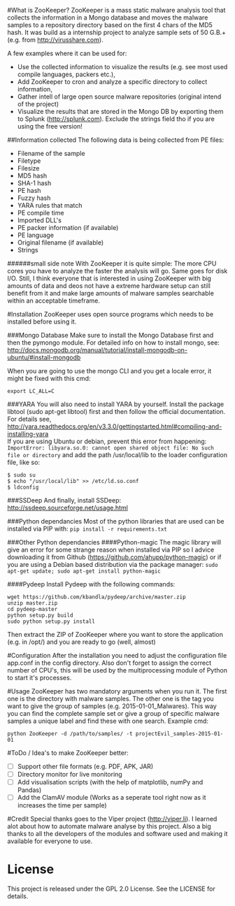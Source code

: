 #What is ZooKeeper?
ZooKeeper is a mass static malware analysis tool that collects the information in a Mongo database
and moves the malware samples to a repository directory based on the first 4 chars of the MD5 hash.
It was build as a internship project to analyze sample sets of 50 G.B.+ (e.g. from http://virusshare.com).

A few examples where it can be used for:
- Use the collected information to visualize the results (e.g. see most used compile languages, packers etc.),
- Add ZooKeeper to cron and analyze a specific directory to collect information,
- Gather intell of large open source malware repositories (original intend of the project)
- Visualize the results that are stored in the Mongo DB by exporting them to Splunk (http://splunk.com). Exclude the strings field tho if you are using the free version!

##Information collected
The following data is being collected from PE files:
- Filename of the sample
- Filetype
- Filesize
- MD5 hash
- SHA-1 hash
- PE hash
- Fuzzy hash
- YARA rules that match
- PE compile time
- Imported DLL's
- PE packer information (if available)
- PE language
- Original filename (if available)
- Strings

######small side note
With ZooKeeper it is quite simple: The more CPU cores you have to analyze the faster the analysis will go. Same goes for disk I/O. Still, I think everyone
that is interested in using ZooKeeper with big amounts of data and deos not have a extreme hardware setup can still benefit from it and make large amounts of malware samples searchable
within an acceptable timeframe. 

#Installation
ZooKeeper uses open source programs which needs to be installed before using it. 

###Mongo Database
Make sure to install the Mongo Database first and then the pymongo module. For detailed info
on how to install mongo, see: http://docs.mongodb.org/manual/tutorial/install-mongodb-on-ubuntu/#install-mongodb

When you are going to use the mongo CLI and you get a locale error, it might be fixed with this cmd:
```
export LC_ALL=C
```

###YARA
You will also need to install YARA by yourself. Install the package libtool (sudo apt-get libtool) first and then follow the official documentation.
For details see, http://yara.readthedocs.org/en/v3.3.0/gettingstarted.html#compiling-and-installing-yara <br />
If you are using Ubuntu or debian, prevent this error from happening:
```ImportError: libyara.so.0: cannot open shared object file: No such file or directory```
and add the path /usr/local/lib to the loader configuration file, like so:
```
$ sudo su
$ echo "/usr/local/lib" >> /etc/ld.so.conf
$ ldconfig
```
###SSDeep
And finally, install SSDeep: http://ssdeep.sourceforge.net/usage.html

###Python dependancies
Most of the python libraries that are used can be installed via PIP with:
```pip install -r requirements.txt```

###Other Python dependancies
####Python-magic
The magic library will give an error for some strange reason when installed via PIP so I advice downloading it from Github (https://github.com/ahupp/python-magic)
or if you are using a Debian based distribution via the package manager:
```sudo apt-get update; sudo apt-get install python-magic```

####Pydeep
Install Pydeep with the following commands:
```
wget https://github.com/kbandla/pydeep/archive/master.zip
unzip master.zip
cd pydeep-master
python setup.py build
sudo python setup.py install
```

Then extract the ZIP of ZooKeeper where you want to store the application (e.g. in /opt/) and you are ready to go (well, almost)

#Configuration
After the installation you need to adjust the configuration file app.conf in the config directory. 
Also don't forget to assign the correct number of CPU's, this will be used by the multiprocessing module of Python to start it's processes. 

#Usage
ZooKeeper has two mandatory arguments when you run it. The first one is the directory with malware samples.
The other one is the tag you want to give the group of samples (e.g. 2015-01-01_Malwares). This way you can find
the complete sample set or give a group of specific malware samples a unique label and find these with one search.
Example cmd:
```
python ZooKeeper -d /path/to/samples/ -t projectEvil_samples-2015-01-01
```

#ToDo / Idea's to make ZooKeeper better:  
- [ ] Support other file formats (e.g. PDF, APK, JAR)
- [ ] Directory monitor for live monitoring
- [ ] Add visualisation scripts (with the help of  matplotlib, numPy and Pandas)
- [ ] Add the ClamAV module (Works as a seperate tool right now as it increases the time per sample)

#Credit
Special thanks goes to the Viper project (http://viper.li). I learned alot about how to automate malware analyse by this project.
Also a big thanks to all the developers of the modules and software used and making it available for everyone to use.

# License
This project is released under the GPL 2.0 License. See the LICENSE for details.
